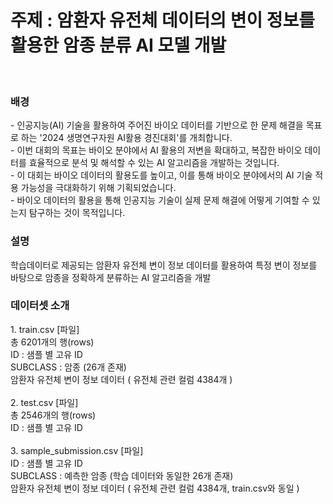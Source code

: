 <h1> 주제 : 암환자 유전체 데이터의 변이 정보를 활용한 암종 분류 AI 모델 개발 </h1>
<br>
<h3> 배경 </h3>
- 인공지능(AI) 기술을 활용하여 주어진 바이오 데이터를 기반으로 한 문제 해결을 목표로 하는 '2024 생명연구자원 AI활용 경진대회'를 개최합니다.
  <br>
- 이번 대회의 목표는 바이오 분야에서 AI 활용의 저변을 확대하고, 복잡한 바이오 데이터를 효율적으로 분석 및 해석할 수 있는 AI 알고리즘을 개발하는 것입니다.
  <br>
- 이 대회는 바이오 데이터의 활용도를 높이고, 이를 통해 바이오 분야에서의 AI 기술 적용 가능성을 극대화하기 위해 기획되었습니다.
  <br>
- 바이오 데이터의 활용을 통해 인공지능 기술이 실제 문제 해결에 어떻게 기여할 수 있는지 탐구하는 것이 목적입니다.
  <br>
  
<h3> 설명 </h3>
학습데이터로 제공되는 암환자 유전체 변이 정보 데이터를 활용하여 특정 변이 정보를 바탕으로 암종을 정확하게 분류하는 AI 알고리즘을 개발

<h3> 데이터셋 소개 </h3>
1. 
train.csv [파일]
<br>
총 6201개의 행(rows)
<br>
ID : 샘플 별 고유 ID
<br>
SUBCLASS : 암종 (26개 존재)
<br>
암환자 유전체 변이 정보 데이터 ( 유전체 관련 컬럼 4384개 )
<br><br>
2.
test.csv [파일]
<br>
총 2546개의 행(rows)
<br>
ID : 샘플 별 고유 ID
<br><br>
3.
sample_submission.csv [파일]
<br>
ID : 샘플 별 고유 ID

<br>
SUBCLASS : 예측한 암종 (학습 데이터와 동일한 26개 존재)
<br>
암환자 유전체 변이 정보 데이터 ( 유전체 관련 컬럼 4384개, train.csv와 동일 )


